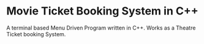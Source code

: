 # Movie Ticket Booking System in C++

A terminal based Menu Driven Program written in C++. Works as a Theatre Ticket booking System.
